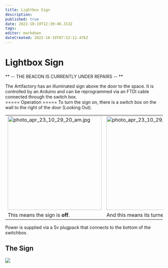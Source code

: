 ```yaml
---
title: Lightbox Sign
description: 
published: true
date: 2022-10-19T12:39:40.313Z
tags: 
editor: markdown
dateCreated: 2022-10-19T07:52:12.476Z
---
```


# Lightbox Sign

\*\* -- THE BEACON IS CURRENTLY UNDER REPAIRS -- \*\*

The Artifactory has an illuminated sign above the door to the space. It is controlled by an Arduino and can be reprogrammed via an FTDI cable connected through the switch box.  
===== Operation ===== To turn the sign on, there is a switch box on the wall to the right of the door (Looking Out).  

|                                                                                                     |                                                                                                     |
|-----------------------------------------------------------------------------------------------------|-----------------------------------------------------------------------------------------------------|
| <img src="/projects/photo_apr_23_10_29_20_am.jpg" width="300" alt="photo_apr_23_10_29_20_am.jpg" /> | <img src="/projects/photo_apr_23_10_29_26_am.jpg" width="300" alt="photo_apr_23_10_29_26_am.jpg" /> |
| This means the sign is **off**.                                                                     | And this means its turned **on**.                                                                   |

Power is supplied via a 5v plugpack that connects to the bottom of the switchbox.  

## The Sign

![](youtube>qj5y3okP4Kw)
